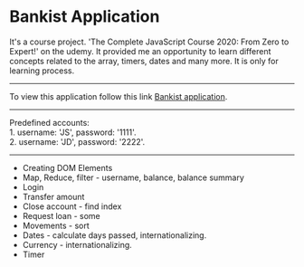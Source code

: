# Bankist Application

It's a course project. 'The Complete JavaScript Course 2020: From Zero to Expert!' on the udemy. It provided me an opportunity to learn different concepts related to the array, timers, dates and many more. It is only for learning process.

<hr>
To view this application follow this link <a href="https://practice-bankist-app.netlify.app/">Bankist application</a>.

<hr>
Predefined accounts:<br>
1. username: 'JS',  password: '1111'.<br>
2. username: 'JD',  password: '2222'.<br>
<hr>

- Creating DOM Elements
- Map, Reduce, filter - username, balance, balance summary
- Login
- Transfer amount 
- Close account - find index
- Request loan - some
- Movements - sort
- Dates - calculate days passed, internationalizing. 
- Currency - internationalizing. 
- Timer
